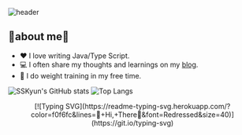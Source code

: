 ![header](https://capsule-render.vercel.app/api?type=waving&color=auto&height=300&section=header&text=🌙Hello,I'm%20SungKyun%20Ku⭐&fontSize=45)

## 📕about me📘
- ❤ I love writing Java/Type Script. 
- 💻 I often share my thoughts and learnings on my <a href="https://ksk-yun.tistory.com/">blog</a>.
- 💪 I do weight training in my free time.

![SSKyun's GitHub stats](https://github-readme-stats.vercel.app/api?username=SSKyun&show_icons=true&theme=tokyonight&line_height=20)
![Top Langs](https://github-readme-stats.vercel.app/api/top-langs/?username=SSKyun&layout=compact&theme=tokyonight)

<div align="center">
  [![Typing SVG](https://readme-typing-svg.herokuapp.com/?color=f0f6fc&lines=🦍+Hi,+There🐳&font=Redressed&size=40)](https://git.io/typing-svg)
</div>

